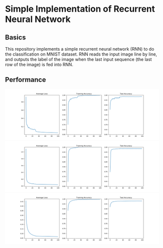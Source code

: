 # Simple Implementation of Recurrent Neural Network
## Basics
This repository implements a simple recurrent neural network (RNN) to do the classification on MNIST dataset. RNN reads the input image line by line, and outputs the label of the image when the last input sequence (the last row of the image) is fed into RNN.
## Performance
![RNN Performance](/stand%20alone%20implementation/RNN/Figures/rnn.png)
![LSTM Performance](/stand%20alone%20implementation/RNN/Figures/lstm.png)
![FC Performance](/stand%20alone%20implementation/RNN/Figures/fc.png)

